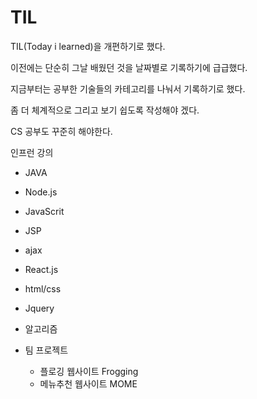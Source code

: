 # TIL

TIL(Today i learned)을 개편하기로 했다.

이전에는 단순히 그날 배웠던 것을 날짜별로 기록하기에 급급했다.

지금부터는 공부한 기술들의 카테고리를 나눠서 기록하기로 했다.

좀 더 체계적으로 그리고 보기 쉽도록 작성해야 겠다.

CS 공부도 꾸준히 해야한다.

인프런 강의




* JAVA

* Node.js

* JavaScrit

* JSP

* ajax

* React.js

* html/css

* Jquery

* 알고리즘

* 팀 프로젝트
  
  * 플로깅 웹사이트 Frogging
  * 메뉴추천 웹사이트 MOME

  
